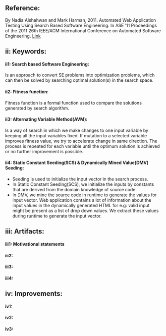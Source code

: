 Reference:
-----------
By Nadia Alshahwan and Mark Harman, 2011. Automated Web Application Testing Using Search Based Software Engineering. In ASE '11 Proceedings of the 2011 26th IEEE/ACM International Conference on Automated Software Engineering. [Link](http://www0.cs.ucl.ac.uk/staff/mharman/ase11-na.pdf)

ii: Keywords:
------------------
#### ii1: Search based Software Engineering: 
Is an approach to convert SE problems into optimization problems, which can then be solved by searching optimal solution(s) in the search space. 

#### ii2: Fitness function: 
Fitness function is a formal function used to compare the solutions generated by search algorithm. 

#### ii3: Alternating Variable Method(AVM): 
Is a way of search in which we make changes to one input variable by keeping all the input variables fixed. If mutation to a selected variable  improves fitness value, we try to accelerate change in same direction. The process is repeated for each variable until the optimum solution is achieved or no further improvement is possible.

#### ii4: Static Constant Seeding(SCS) & Dynamically Mined Value(DMV) Seeding: 
* Seeding is used to initialize the input vector in the search process. 
* In Static Constant Seeding(SCS), we initialize the inputs by constants that are derived from the domain knowledge of source code. 
* In DMV, we mine the source code in runtime to generate the values for input vector. Web application contains a lot of information about the input values in the dynamically generated HTML for e.g: valid input might be present as a list of drop down values. We extract these values during runtime to generate the input vector.


iii: Artifacts:
---------------
#### iii1: Motivational statements

#### iii2:

#### iii3: 

#### iii4:

iv: Improvements:
-------------
#### iv1:

#### iv2:

#### iv3: